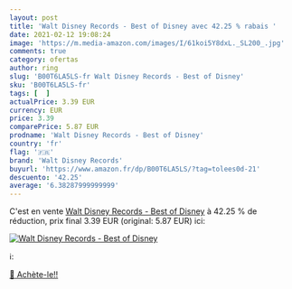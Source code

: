 ```yaml
---
layout: post
title: 'Walt Disney Records - Best of Disney avec 42.25 % rabais '
date: 2021-02-12 19:08:24
image: 'https://m.media-amazon.com/images/I/61koi5Y8dxL._SL200_.jpg'
comments: true
category: ofertas
author: ring
slug: 'B00T6LA5LS-fr Walt Disney Records - Best of Disney'
sku: 'B00T6LA5LS-fr'
tags: [  ]
actualPrice: 3.39 EUR
currency: EUR
price: 3.39
comparePrice: 5.87 EUR
prodname: 'Walt Disney Records - Best of Disney'
country: 'fr'
flag: '🇫🇷'
brand: 'Walt Disney Records'
buyurl: 'https://www.amazon.fr/dp/B00T6LA5LS/?tag=tolees0d-21'
descuento: '42.25'
average: '6.38287999999999'
---
```


C'est en vente [Walt Disney Records - Best of Disney](https://www.amazon.fr/dp/B00T6LA5LS/?tag=tolees0d-21)  à  42.25 % de réduction, prix final  3.39 EUR (original: 5.87 EUR) ici:

[![Walt Disney Records - Best of Disney](https://m.media-amazon.com/images/I/61koi5Y8dxL._SL200_.jpg)](https://www.amazon.fr/dp/B00T6LA5LS/?tag=tolees0d-21)

ℹ️:


[🛒 Achète-le!!](https://www.amazon.fr/dp/B00T6LA5LS/?tag=tolees0d-21)

